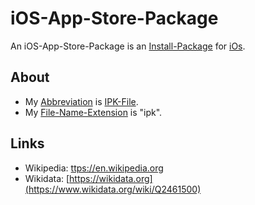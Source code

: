 # iOS-App-Store-Package

An iOS-App-Store-Package is an [Install-Package](9000177.md) for [iOs](9100004.md).

## About

- My [Abbreviation](210000000.md) is [IPK-File](2000258.md).
- My [File-Name-Extension](2000257.md) is "ipk".

## Links

- Wikipedia: [ttps://en.wikipedia.org](https://en.wikipedia.org/wiki/.ipa)
- Wikidata: [https://wikidata.org](https://www.wikidata.org/wiki/Q2461500)
